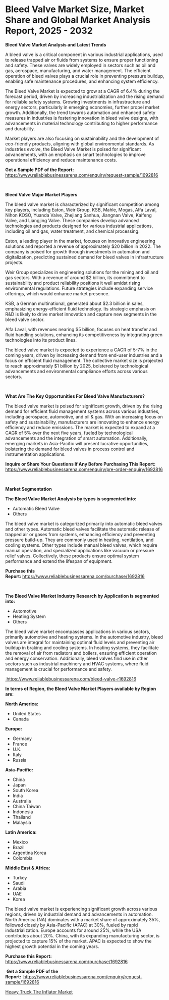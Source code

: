 <p><h1>Bleed Valve Market Size, Market Share and Global Market Analysis Report, 2025 - 2032</h1></p><p><strong>Bleed Valve Market Analysis and Latest Trends</strong></p>
<p><p>A bleed valve is a critical component in various industrial applications, used to release trapped air or fluids from systems to ensure proper functioning and safety. These valves are widely employed in sectors such as oil and gas, aerospace, manufacturing, and water management. The efficient operation of bleed valves plays a crucial role in preventing pressure buildup, enabling safe maintenance procedures, and enhancing system efficiency.</p><p>The Bleed Valve Market is expected to grow at a CAGR of 6.4% during the forecast period, driven by increasing industrialization and the rising demand for reliable safety systems. Growing investments in infrastructure and energy sectors, particularly in emerging economies, further propel market growth. Additionally, the trend towards automation and enhanced safety measures in industries is fostering innovation in bleed valve designs, with advancements in material technology contributing to higher performance and durability.</p><p>Market players are also focusing on sustainability and the development of eco-friendly products, aligning with global environmental standards. As industries evolve, the Bleed Valve Market is poised for significant advancements, with an emphasis on smart technologies to improve operational efficiency and reduce maintenance costs.</p></p>
<p><strong>Get a Sample PDF of the Report:&nbsp;</strong> <a href="https://www.reliablebusinessarena.com/enquiry/request-sample/1692816?utm_campaign=2445&utm_medium=2&utm_source=Github&utm_content=ia&utm_term=28022025&utm_id=bleed-valve">https://www.reliablebusinessarena.com/enquiry/request-sample/1692816</a></p>
<p>&nbsp;</p>
<p><strong>Bleed Valve Major Market Players</strong></p>
<p><p>The bleed valve market is characterized by significant competition among key players, including Eaton, Weir Group, KSB, Mahle, Mogas, Alfa Laval, Nihon KOSO, Yuanda Valve, Zhejiang Sanhua, Jiangnan Valve, Kaifeng Valve, and Liangjing Valve. These companies develop advanced technologies and products designed for various industrial applications, including oil and gas, water treatment, and chemical processing.</p><p>Eaton, a leading player in the market, focuses on innovative engineering solutions and reported a revenue of approximately $20 billion in 2022. The company is poised for growth through investments in automation and digitalization, predicting sustained demand for bleed valves in infrastructure projects.</p><p>Weir Group specializes in engineering solutions for the mining and oil and gas sectors. With a revenue of around $2 billion, its commitment to sustainability and product reliability positions it well amidst rising environmental regulations. Future strategies include expanding service offerings, which would enhance market presence.</p><p>KSB, a German multinational, generated about $2.3 billion in sales, emphasizing energy-efficient fluid technology. Its strategic emphasis on R&D is likely to drive market innovation and capture new segments in the bleed valve sector.</p><p>Alfa Laval, with revenues nearing $5 billion, focuses on heat transfer and fluid handling solutions, enhancing its competitiveness by integrating green technologies into its product lines. </p><p>The bleed valve market is expected to experience a CAGR of 5-7% in the coming years, driven by increasing demand from end-user industries and a focus on efficient fluid management. The collective market size is projected to reach approximately $1 billion by 2025, bolstered by technological advancements and environmental compliance efforts across various sectors.</p></p>
<p>&nbsp;</p>
<p><strong>What Are The Key Opportunities For Bleed Valve Manufacturers?</strong></p>
<p><p>The bleed valve market is poised for significant growth, driven by the rising demand for efficient fluid management systems across various industries, including aerospace, automotive, and oil & gas. With an increasing focus on safety and sustainability, manufacturers are innovating to enhance energy efficiency and reduce emissions. The market is expected to expand at a CAGR of 5% over the next five years, fueled by technological advancements and the integration of smart automation. Additionally, emerging markets in Asia-Pacific will present lucrative opportunities, bolstering the demand for bleed valves in process control and instrumentation applications.</p></p>
<p><strong>Inquire or Share Your Questions If Any Before Purchasing This Report:</strong> <a href="https://www.reliablebusinessarena.com/enquiry/pre-order-enquiry/1692816?utm_campaign=2445&utm_medium=2&utm_source=Github&utm_content=ia&utm_term=28022025&utm_id=bleed-valve">https://www.reliablebusinessarena.com/enquiry/pre-order-enquiry/1692816</a></p>
<p>&nbsp;</p>
<p><strong>Market Segmentation</strong></p>
<p><strong>The Bleed Valve Market Analysis by types is segmented into:</strong></p>
<p><ul><li>Automatic Bleed Valve</li><li>Others</li></ul></p>
<p><p>The bleed valve market is categorized primarily into automatic bleed valves and other types. Automatic bleed valves facilitate the automatic release of trapped air or gases from systems, enhancing efficiency and preventing pressure build-up. They are commonly used in heating, ventilation, and cooling systems. Other types include manual bleed valves, which require manual operation, and specialized applications like vacuum or pressure relief valves. Collectively, these products ensure optimal system performance and extend the lifespan of equipment.</p></p>
<p><strong>Purchase this Report:&nbsp;</strong><a href="https://www.reliablebusinessarena.com/purchase/1692816?utm_campaign=2445&utm_medium=2&utm_source=Github&utm_content=ia&utm_term=28022025&utm_id=bleed-valve">https://www.reliablebusinessarena.com/purchase/1692816</a></p>
<p>&nbsp;</p>
<p><strong>The Bleed Valve Market Industry Research by Application is segmented into:</strong></p>
<p><ul><li>Automotive</li><li>Heating System</li><li>Others</li></ul></p>
<p><p>The bleed valve market encompasses applications in various sectors, primarily automotive and heating systems. In the automotive industry, bleed valves are integral for maintaining optimal fluid levels and preventing air buildup in braking and cooling systems. In heating systems, they facilitate the removal of air from radiators and boilers, ensuring efficient operation and energy conservation. Additionally, bleed valves find use in other sectors such as industrial machinery and HVAC systems, where fluid management is crucial for performance and safety.</p></p>
<p><a href="https://www.reliablebusinessarena.com/bleed-valve-r1692816?utm_campaign=2445&utm_medium=2&utm_source=Github&utm_content=ia&utm_term=28022025&utm_id=bleed-valve">&nbsp;https://www.reliablebusinessarena.com/bleed-valve-r1692816</a></p>
<p><strong>In terms of Region, the Bleed Valve Market Players available by Region are:</strong></p>
<p>
    <p> <strong> North America: </strong>
        <ul>
            <li>United States</li>
            <li>Canada</li>
        </ul>
        </p> 
    <p> <strong> Europe: </strong>
        <ul>
            <li>Germany</li>
            <li>France</li>
            <li>U.K.</li>
            <li>Italy</li>
            <li>Russia</li>
        </ul>
        </p> 
    <p> <strong> Asia-Pacific: </strong>
        <ul>
            <li>China</li>
            <li>Japan</li>
            <li>South Korea</li>
            <li>India</li>
            <li>Australia</li>
            <li>China Taiwan</li>
            <li>Indonesia</li>
            <li>Thailand</li>
            <li>Malaysia</li>
        </ul>
        </p> 
    <p> <strong> Latin America: </strong>
        <ul>
            <li>Mexico</li>
            <li>Brazil</li>
            <li>Argentina Korea</li>
            <li>Colombia</li>
        </ul>
        </p> 
    <p> <strong> Middle East & Africa: </strong>
        <ul>
            <li>Turkey</li>
            <li>Saudi</li>
            <li>Arabia</li>
            <li>UAE</li>
            <li>Korea</li>
        </ul>
    </p>
    </p>
<p><p>The bleed valve market is experiencing significant growth across various regions, driven by industrial demand and advancements in automation. North America (NA) dominates with a market share of approximately 35%, followed closely by Asia-Pacific (APAC) at 30%, fueled by rapid industrialization. Europe accounts for around 25%, while the USA contributes about 20%. China, with its expanding manufacturing sector, is projected to capture 15% of the market. APAC is expected to show the highest growth potential in the coming years.</p></p>
<p><strong>Purchase this Report: </strong><a href="https://www.reliablebusinessarena.com/purchase/1692816?utm_campaign=2445&utm_medium=2&utm_source=Github&utm_content=ia&utm_term=28022025&utm_id=bleed-valve">https://www.reliablebusinessarena.com/purchase/1692816</a></p>
<p>&nbsp;<strong>Get a Sample PDF of the Report:&nbsp;&nbsp;</strong><a href="https://www.reliablebusinessarena.com/enquiry/request-sample/1692816?utm_campaign=2445&utm_medium=2&utm_source=Github&utm_content=ia&utm_term=28022025&utm_id=bleed-valve">https://www.reliablebusinessarena.com/enquiry/request-sample/1692816</a></p>
<p><strong></strong></p>
<p><p><a href="https://github.com/weisonmanych/Market-Research-Report-List-1/blob/main/heavy-truck-tire-inflator-market.md?utm_campaign=2445&utm_medium=2&utm_source=Github&utm_content=ia&utm_term=28022025&utm_id=bleed-valve">Heavy Truck Tire Inflator Market</a></p></p>